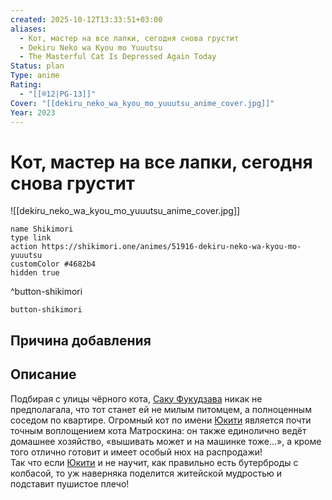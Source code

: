 ```yaml
---
created: 2025-10-12T13:33:51+03:00
aliases:
  - Кот, мастер на все лапки, сегодня снова грустит
  - Dekiru Neko wa Kyou mo Yuuutsu
  - The Masterful Cat Is Depressed Again Today
Status: plan
Type: anime
Rating:
  - "[[®️12|PG-13]]"
Cover: "[[dekiru_neko_wa_kyou_mo_yuuutsu_anime_cover.jpg]]"
Year: 2023
---
```


# Кот, мастер на все лапки, сегодня снова грустит

![[dekiru_neko_wa_kyou_mo_yuuutsu_anime_cover.jpg]]



```button
name Shikimori
type link
action https://shikimori.one/animes/51916-dekiru-neko-wa-kyou-mo-yuuutsu
customColor #4682b4
hidden true
```
^button-shikimori





`button-shikimori`

## Причина добавления




## Описание

Подбирая с улицы чёрного кота, [Саку Фукудзава](https://shikimori.one/characters/224817-saku-fukuzawa) никак не предполагала, что тот станет ей не милым питомцем, а полноценным соседом по квартире. Огромный кот по имени [Юкити](https://shikimori.one/characters/224816-yukichi) является почти точным воплощением кота Матроскина: он также единолично ведёт домашнее хозяйство, «вышивать может и на машинке тоже...», а кроме того отлично готовит и имеет особый нюх на распродажи!  
Так что если [Юкити](https://shikimori.one/characters/224816-yukichi) и не научит, как правильно есть бутерброды с колбасой, то уж наверняка поделится житейской мудростью и подставит пушистое плечо!
